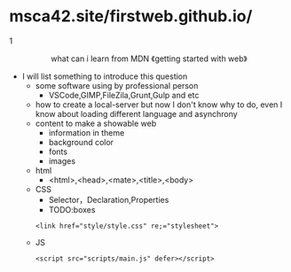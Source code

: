 # msca42.site/firstweb.github.io/
1<center>what can i learn from MDN 《getting started with web》</center>

* I will list something to introduce this question 
    * some software using by professional person
        * VSCode,GIMP,FileZila,Grunt,Gulp and etc
    * how to create a local-server but now I don't know why to do,
    even I know about loading different language and  asynchrony
    * content to make a showable web
        * information in theme 
        * background color
        * fonts
        * images
    * html
        * \<html>,\<head>,\<mate>,\<title>,\<body>
    * CSS
        * Selector，Declaration,Properties
        * TODO:boxes
        ```
        <link href="style/style.css" re;="stylesheet">
        ```
    * JS
        ```
        <script src="scripts/main.js" defer></script>
        ```
